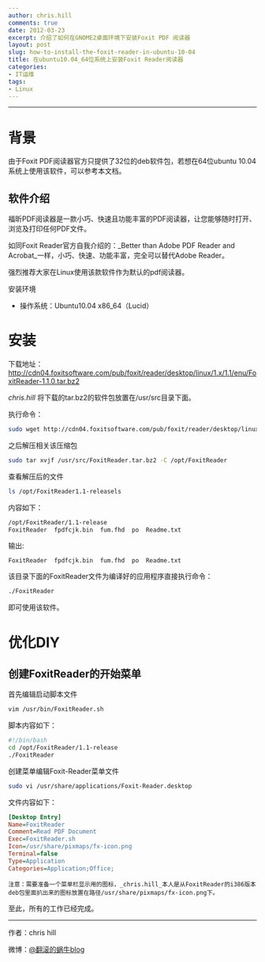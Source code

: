 ```yaml
---
author: chris.hill
comments: true
date: 2012-03-23
excerpt: 介绍了如何在GNOME2桌面环境下安装Foxit PDF 阅读器
layout: post
slug: how-to-install-the-foxit-reader-in-ubuntu-10-04
title: 在ubuntu10.04_64位系统上安装Foxit Reader阅读器
categories:
- IT运维
tags:
- Linux
---
```


* * *





# 背景

由于Foxit PDF阅读器官方只提供了32位的deb软件包，若想在64位ubuntu 10.04系统上使用该软件，可以参考本文档。


## 软件介绍


福昕PDF阅读器是一款小巧、快速且功能丰富的PDF阅读器，让您能够随时打开、浏览及打印任何PDF文件。  

如同Foxit Reader官方自我介绍的：_Better than Adobe PDF Reader and Acrobat_一样，小巧、快速、功能丰富，完全可以替代Adobe Reader。  

强烈推荐大家在Linux使用该款软件作为默认的pdf阅读器。

安装环境  

* 操作系统：Ubuntu10.04 x86_64（Lucid）

<!-- more -->




# 安装





下载地址：
<http://cdn04.foxitsoftware.com/pub/foxit/reader/desktop/linux/1.x/1.1/enu/FoxitReader-1.1.0.tar.bz2>


*chris.hill* 将下载的tar.bz2的软件包放置在/usr/src目录下面。


执行命令：

```sh
sudo wget http://cdn04.foxitsoftware.com/pub/foxit/reader/desktop/linux/1.x/1.1/enu/FoxitReader-1.1.0.tar.bz2 -O /usr/src/FoxitReader.tar.bz2
```



之后解压相关该压缩包



```sh
sudo tar xvjf /usr/src/FoxitReader.tar.bz2 -C /opt/FoxitReader
```



查看解压后的文件



```sh
ls /opt/FoxitReader1.1-releasels
```

内容如下：
    
```sh
/opt/FoxitReader/1.1-release     
FoxitReader  fpdfcjk.bin  fum.fhd  po  Readme.txt
```
输出:

```
FoxitReader  fpdfcjk.bin  fum.fhd  po  Readme.txt
```




该目录下面的FoxitReader文件为编译好的应用程序直接执行命令：



```sh
./FoxitReader
```




即可使用该软件。





# 优化DIY





## 创建FoxitReader的开始菜单





首先编辑启动脚本文件



```sh
vim /usr/bin/FoxitReader.sh
```

脚本内容如下：
    
```sh
#!/bin/bash
cd /opt/FoxitReader/1.1-release
./FoxitReader
```




创建菜单编辑Foxit-Reader菜单文件


```sh
sudo vi /usr/share/applications/Foxit-Reader.desktop
```


文件内容如下：    

```ini
[Desktop Entry]
Name=FoxitReader
Comment=Read PDF Document
Exec=FoxitReader.sh
Icon=/usr/share/pixmaps/fx-icon.png
Terminal=false
Type=Application
Categories=Application;Office;
```




``` 
注意：需要准备一个菜单栏显示用的图标，_chris.hill_本人是从FoxitReader的i386版本deb包里面扒出来的图标放置在路径/usr/share/pixmaps/fx-icon.png下。
``` 
 






至此，所有的工作已经完成。





* * *





作者：chris hill



微博：[@翻滚的蜗牛blog](http://www.weibo.com/weittor)



